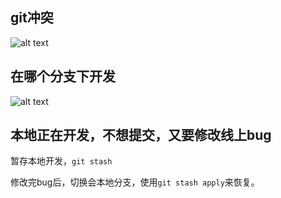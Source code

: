 ## git冲突

![alt text](https://cdn.jsdelivr.net/gh/sword4869/pic1@main/images/202407112028550.png)

## 在哪个分支下开发

![alt text](https://cdn.jsdelivr.net/gh/sword4869/pic1@main/images/202407112028551.png)

## 本地正在开发，不想提交，又要修改线上bug

暂存本地开发，`git stash`

修改完bug后，切换会本地分支，使用`git stash apply`来恢复。